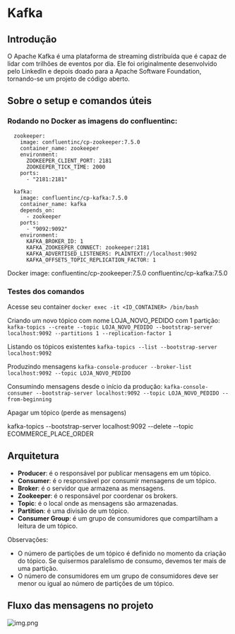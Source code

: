 
# Kafka

## Introdução
O Apache Kafka é uma plataforma de streaming distribuída que é capaz de lidar com trilhões de eventos por dia. Ele foi originalmente desenvolvido pelo LinkedIn e depois doado para a Apache Software Foundation, tornando-se um projeto de código aberto.

## Sobre o setup e comandos úteis

### Rodando no Docker as imagens do confluentinc:

```
  zookeeper:
    image: confluentinc/cp-zookeeper:7.5.0
    container_name: zookeeper
    environment:
      ZOOKEEPER_CLIENT_PORT: 2181
      ZOOKEEPER_TICK_TIME: 2000
    ports:
      - "2181:2181"

  kafka:
    image: confluentinc/cp-kafka:7.5.0
    container_name: kafka
    depends_on:
      - zookeeper
    ports:
      - "9092:9092"
    environment:
      KAFKA_BROKER_ID: 1
      KAFKA_ZOOKEEPER_CONNECT: zookeeper:2181
      KAFKA_ADVERTISED_LISTENERS: PLAINTEXT://localhost:9092
      KAFKA_OFFSETS_TOPIC_REPLICATION_FACTOR: 1
```

Docker image:
confluentinc/cp-zookeeper:7.5.0
confluentinc/cp-kafka:7.5.0

### Testes dos comandos
Acesse seu container
```docker exec -it <ID_CONTAINER> /bin/bash```

Criando um novo tópico com nome LOJA_NOVO_PEDIDO com 1 partição:
```kafka-topics --create --topic LOJA_NOVO_PEDIDO --bootstrap-server localhost:9092 --partitions 1 --replication-factor 1```

Listando os tópicos existentes
```kafka-topics --list --bootstrap-server localhost:9092```

Produzindo mensagens
```kafka-console-producer --broker-list localhost:9092 --topic LOJA_NOVO_PEDIDO```

Consumindo mensagens desde o início da produção:
```kafka-console-consumer --bootstrap-server localhost:9092 --topic LOJA_NOVO_PEDIDO --from-beginning```

Apagar um tópico (perde as mensagens)

kafka-topics --bootstrap-server localhost:9092 --delete --topic ECOMMERCE_PLACE_ORDER

## Arquitetura
- **Producer**: é o responsável por publicar mensagens em um tópico.
- **Consumer**: é o responsável por consumir mensagens de um tópico.
- **Broker**: é o servidor que armazena as mensagens.
- **Zookeeper**: é o responsável por coordenar os brokers.
- **Topic**: é o local onde as mensagens são armazenadas.
- **Partition**: é uma divisão de um tópico.
- **Consumer Group**: é um grupo de consumidores que compartilham a leitura de um tópico.

Observações: 
- O número de partições de um tópico é definido no momento da criação do tópico. Se quisermos paralelismo de consumo, devemos ter mais de uma partição.
- O número de consumidores em um grupo de consumidores deve ser menor ou igual ao número de partições de um tópico.


## Fluxo das mensagens no projeto

![img.png](img.png)